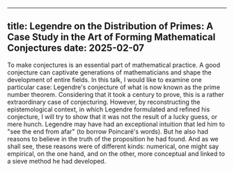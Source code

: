 -----
title: Legendre on the Distribution of Primes: A Case Study in the Art of Forming Mathematical Conjectures
date: 2025-02-07
-----
To make conjectures is an essential part of mathematical practice.
A good conjecture can captivate generations of mathematicians and shape the development of entire fields.
In this talk, I would like to examine one particular case: Legendre's conjecture of what is now known as the prime number theorem.
Considering that it took a century to prove, this is a rather extraordinary case of conjecturing.
However, by reconstructing the epistemological context, in which Legendre formulated and refined his conjecture, I will try to show that it was not the result of a lucky guess, or mere hunch.
Legendre may have had an exceptional intuition that led him to "see the end from afar" (to borrow Poincaré's words).
But he also had reasons to believe in the truth of the proposition he had found. And as we shall see, these reasons were of different kinds: numerical, one might say empirical, on the one hand, and on the other, more conceptual and linked to a sieve method he had developed.
